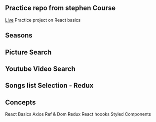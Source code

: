 ## Practice repo from stephen Course

[Live]()
Practice project on React basics

## Seasons

## Picture Search

## Youtube Video Search

## Songs list Selection - Redux

## Concepts

React Basics
Axios
Ref & Dom
Redux
React hoooks
Styled Components

